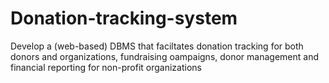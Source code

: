# Donation-tracking-system
Develop a (web-based) DBMS that faciltates donation tracking for both donors and organizations, fundraising oampaigns, donor management and financial reporting for non-profit organizations
